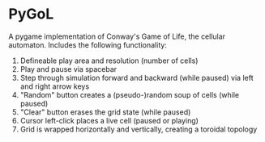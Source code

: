 # PyGoL
A pygame implementation of Conway's Game of Life, the cellular automaton. Includes the following functionality:
1. Defineable play area and resolution (number of cells)
2. Play and pause via spacebar
3. Step through simulation forward and backward (while paused) via left and right arrow keys
4. "Random" button creates a (pseudo-)random soup of cells (while paused)
5. "Clear" button erases the grid state (while paused)
6. Cursor left-click places a live cell (paused or playing)
7. Grid is wrapped horizontally and vertically, creating a toroidal topology
